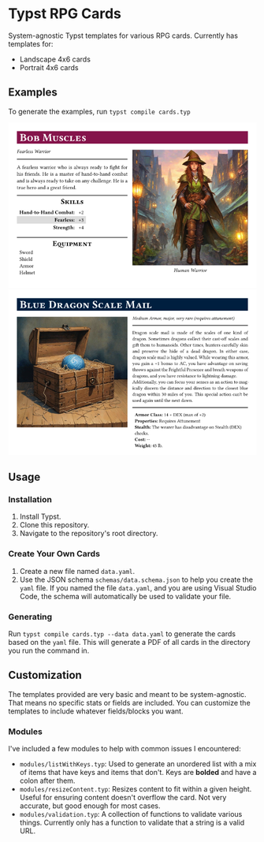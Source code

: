 # Typst RPG Cards

System-agnostic Typst templates for various RPG cards. Currently has templates for:

- Landscape 4x6 cards
- Portrait 4x6 cards

## Examples

To generate the examples, run `typst compile cards.typ`

![Example 1](examples/example-1.png)
![Example 6](examples/example-6.png)

## Usage

### Installation

1. Install Typst.
1. Clone this repository.
1. Navigate to the repository's root directory.

### Create Your Own Cards

1. Create a new file named `data.yaml`.
2. Use the JSON schema `schemas/data.schema.json` to help you create the `yaml` file. If you named the file `data.yaml`, and you are using Visual Studio Code, the schema will automatically be used to validate your file.

### Generating

Run `typst compile cards.typ --data data.yaml` to generate the cards based on the `yaml` file. This will generate a PDF of all cards in the directory you run the command in.

## Customization

The templates provided are very basic and meant to be system-agnostic. That means no specific stats or fields are included. You can customize the templates to include whatever fields/blocks you want.

### Modules

I've included a few modules to help with common issues I encountered:

- `modules/listWithKeys.typ`: Used to generate an unordered list with a mix of items that have keys and items that don't. Keys are **bolded** and have a colon after them.
- `modules/resizeContent.typ`: Resizes content to fit within a given height. Useful for ensuring content doesn't overflow the card. Not very accurate, but good enough for most cases.
- `modules/validation.typ`: A collection of functions to validate various things. Currently only has a function to validate that a string is a valid URL.
